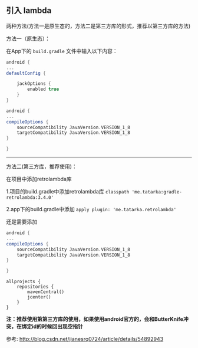 ## 引入 lambda

两种方法(方法一是原生态的，方法二是第三方库的形式，推荐以第三方库的方法)

方法一（原生态）：

在App下的 `build.gradle` 文件中输入以下内容： 
```gradle
android { 
...
defaultConfig {

    jackOptions {
        enabled true
    }
}
```
```gradle
android { 
...
compileOptions { 
    sourceCompatibility JavaVersion.VERSION_1_8 
    targetCompatibility JavaVersion.VERSION_1_8 
} 

}
```

---

方法二(第三方库，推荐使用)：

在项目中添加retrolambda库

1.项目的build.gradle中添加retrolambda库
`classpath 'me.tatarka:gradle-retrolambda:3.4.0'`

2.app下的build.gradle中添加
`apply plugin: 'me.tatarka.retrolambda'`

还是需要添加
```gradle
android { 
...
compileOptions { 
    sourceCompatibility JavaVersion.VERSION_1_8 
    targetCompatibility JavaVersion.VERSION_1_8 
} 

}
```
```
allprojects {
    repositories {
        mavenCentral()
        jcenter()
    }
}
```



**注：推荐使用第第三方库的使用，如果使用android官方的，会和ButterKnife冲突，在绑定id的时候回出现空指针**

参考: http://blog.csdn.net/jianesrq0724/article/details/54892943

